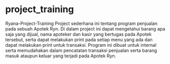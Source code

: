 # project_training
Ryana-Project-Training
Project sederhana ini tentang program penjualan pada sebuah Apotek Ryn. Di dalam project ini dapat mengetahui barang apa saja yang dijual, nama apoteker dan kasir yang bertugas pada Apotek tersebut, serta dapat melakukan print pada setiap menu yang ada dan dapat melakukan print untuk transaksi. Program ini dibuat untuk internal serta memudahakan dalam pencatatan transaksi penjualan serta barang masuk ataupun keluar yang terjadi pada Apotek Ryn.
